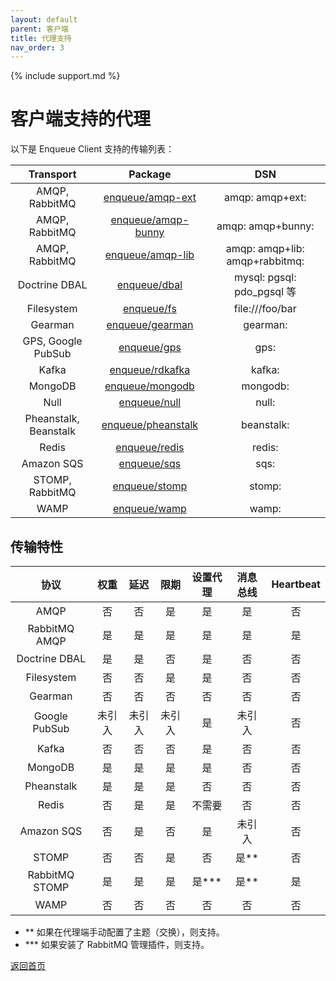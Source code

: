 ```yaml
---
layout: default
parent: 客户端
title: 代理支持
nav_order: 3
---
```

{% include support.md %}

# 客户端支持的代理

以下是 Enqueue Client 支持的传输列表：

|       Transport       |                     Package                      |              DSN               |
| :-------------------: | :----------------------------------------------: | :----------------------------: |
|    AMQP, RabbitMQ     |     [enqueue/amqp-ext](../transport/amqp.md)     |        amqp: amqp+ext:         |
|    AMQP, RabbitMQ     | [enqueue/amqp-bunny](../transport/amqp_bunny.md) |       amqp: amqp+bunny:        |
|    AMQP, RabbitMQ     |   [enqueue/amqp-lib](../transport/amqp_lib.md)   | amqp: amqp+lib: amqp+rabbitmq: |
|     Doctrine DBAL     |       [enqueue/dbal](../transport/dbal.md)       |   mysql: pgsql: pdo_pgsql 等   |
|      Filesystem       |         [enqueue/fs](../transport/fs.md)         |        file:///foo/bar         |
|        Gearman        |    [enqueue/gearman](../transport/gearman.md)    |            gearman:            |
|  GPS, Google PubSub   |        [enqueue/gps](../transport/gps.md)        |              gps:              |
|         Kafka         |     [enqueue/rdkafka](../transport/kafka.md)     |             kafka:             |
|        MongoDB        |    [enqueue/mongodb](../transport/mongodb.md)    |            mongodb:            |
|         Null          |       [enqueue/null](../transport/null.md)       |             null:              |
| Pheanstalk, Beanstalk | [enqueue/pheanstalk](../transport/pheanstalk.md) |           beanstalk:           |
|         Redis         |      [enqueue/redis](../transport/redis.md)      |             redis:             |
|      Amazon SQS       |        [enqueue/sqs](../transport/sqs.md)        |              sqs:              |
|    STOMP, RabbitMQ    |      [enqueue/stomp](../transport/stomp.md)      |             stomp:             |
|         WAMP          |       [enqueue/wamp](../transport/wamp.md)       |             wamp:              |

## 传输特性

|      协议      |  权重  |  延迟  |  限期  | 设置代理 | 消息总线 | Heartbeat |
| :------------: | :----: | :----: | :----: | :------: | :------: | :-------: |
|      AMQP      |   否   |   否   |   是   |    是    |    是    |    否     |
| RabbitMQ AMQP  |   是   |   是   |   是   |    是    |    是    |    是     |
| Doctrine DBAL  |   是   |   是   |   否   |    是    |    否    |    否     |
|   Filesystem   |   否   |   否   |   是   |    是    |    否    |    否     |
|    Gearman     |   否   |   否   |   否   |    否    |    否    |    否     |
| Google PubSub  | 未引入 | 未引入 | 未引入 |    是    |  未引入  |    否     |
|     Kafka      |   否   |   否   |   否   |    是    |    否    |    否     |
|    MongoDB     |   是   |   是   |   是   |    是    |    否    |    否     |
|   Pheanstalk   |   是   |   是   |   是   |    否    |    否    |    否     |
|     Redis      |   否   |   是   |   是   |  不需要  |    否    |    否     |
|   Amazon SQS   |   否   |   是   |   否   |    是    |  未引入  |    否     |
|     STOMP      |   否   |   否   |   是   |    否    |   是**   |    否     |
| RabbitMQ STOMP |   是   |   是   |   是   |  是***   |   是**   |    是     |
|      WAMP      |   否   |   否   |   否   |    否    |    否    |    否     |

* \*\* 如果在代理端手动配置了主题（交换），则支持。
* \*\*\* 如果安装了 RabbitMQ 管理插件，则支持。

[返回首页](../index.md)